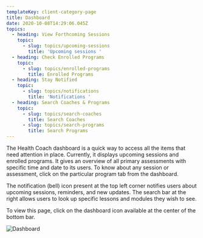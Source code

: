 ```yaml
---
templateKey: client-category-page
title: Dashboard
date: 2020-10-08T14:29:06.045Z
topics:
  - heading: View Forthcoming Sessions
    topic:
      - slug: topics/upcoming-sessions
        title: 'Upcoming sessions '
  - heading: Check Enrolled Programs
    topic:
      - slug: topics/enrolled-programs
        title: Enrolled Programs
  - heading: Stay Notified
    topic:
      - slug: topics/notifications
        title: 'Notifications '
  - heading: Search Coaches & Programs
    topic:
      - slug: topics/search-coaches
        title: Search Coaches
      - slug: topics/search-programs
        title: Search Programs
---
```

The Health Coach dashboard is a quick way to access all the items that need attention in place. Currently, it displays upcoming sessions and enrolled programs. It gives an overview of all primary assessments with specific time and date to its users. To know about any session or assessment, click on the particular program tab from the dashboard.

The notification (bell) icon present at the top left corner notifies users about upcoming sessions, reminders, and new updates. The search bar at the right allows users to look up specific lessons and modules they wish to see. 

To view this page, click on the dashboard icon available at the center of the bottom bar. 

![Dashboard](/img/dashboard-i.png "Dashboard")
